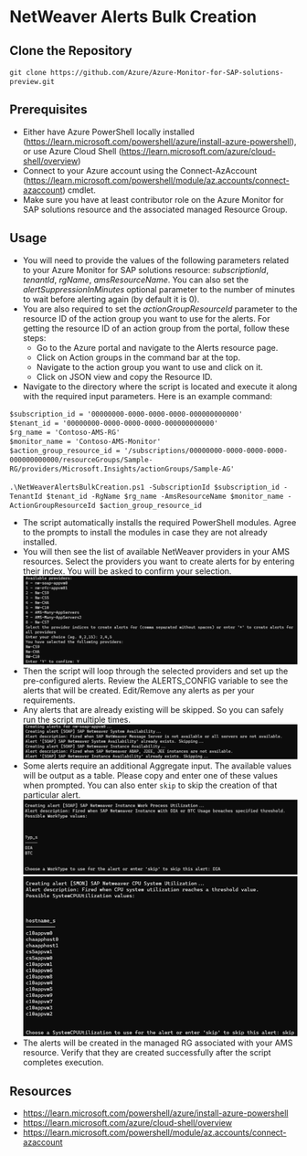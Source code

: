 # **NetWeaver Alerts Bulk Creation**

## Clone the Repository

```shell
git clone https://github.com/Azure/Azure-Monitor-for-SAP-solutions-preview.git
```

## Prerequisites
- Either have Azure PowerShell locally installed (https://learn.microsoft.com/powershell/azure/install-azure-powershell), or use Azure Cloud Shell (https://learn.microsoft.com/azure/cloud-shell/overview)
- Connect to your Azure account using the Connect-AzAccount (https://learn.microsoft.com/powershell/module/az.accounts/connect-azaccount) cmdlet.
- Make sure you have at least contributor role on the Azure Monitor for SAP solutions resource and the associated managed Resource Group.

## Usage
- You will need to provide the values of the following parameters related to your Azure Monitor for SAP solutions resource: *subscriptionId*, *tenantId*, *rgName*, *amsResourceName*. You can also set the *alertSuppressionInMinutes* optional parameter to the number of minutes to wait before alerting again (by default it is 0).
- You are also required to set the *actionGroupResourceId* parameter to the resource ID of the action group you want to use for the alerts. For getting the resource ID of an action group from the portal, follow these steps:
    - Go to the Azure portal and navigate to the Alerts resource page.
    - Click on Action groups in the command bar at the top.
    - Navigate to the action group you want to use and click on it.
    - Click on JSON view and copy the Resource ID.
- Navigate to the directory where the script is located and execute it along with the required input parameters. Here is an example command:
```
$subscription_id = '00000000-0000-0000-0000-000000000000'
$tenant_id = '00000000-0000-0000-0000-000000000000'
$rg_name = 'Contoso-AMS-RG'
$monitor_name = 'Contoso-AMS-Monitor'
$action_group_resource_id = '/subscriptions/00000000-0000-0000-0000-000000000000/resourceGroups/Sample-RG/providers/Microsoft.Insights/actionGroups/Sample-AG'

.\NetWeaverAlertsBulkCreation.ps1 -SubscriptionId $subscription_id -TenantId $tenant_id -RgName $rg_name -AmsResourceName $monitor_name -ActionGroupResourceId $action_group_resource_id
```
- The script automatically installs the required PowerShell modules. Agree to the prompts to install the modules in case they are not already installed.
- You will then see the list of available NetWeaver providers in your AMS resources. Select the providers you want to create alerts for by entering their index. You will be asked to confirm your selection.
![Provider selection](media/providerSelection.png)
- Then the script will loop through the selected providers and set up the pre-configured alerts. Review the ALERTS_CONFIG variable to see the alerts that will be created. Edit/Remove any alerts as per your requirements.
- Any alerts that are already existing will be skipped. So you can safely run the script multiple times.
![Alert already exists](media/alertAlreadyExists.png)
- Some alerts require an additional Aggregate input. The available values will be output as a table. Please copy and enter one of these values when prompted. You can also enter `skip` to skip the creation of that particular alert.
![Aggregate input](media/aggregateInput.png)
![Skip alert](media/aggregateSkip.png)
- The alerts will be created in the managed RG associated with your AMS resource. Verify that they are created successfully after the script completes execution.

## Resources
- https://learn.microsoft.com/powershell/azure/install-azure-powershell
- https://learn.microsoft.com/azure/cloud-shell/overview
- https://learn.microsoft.com/powershell/module/az.accounts/connect-azaccount
